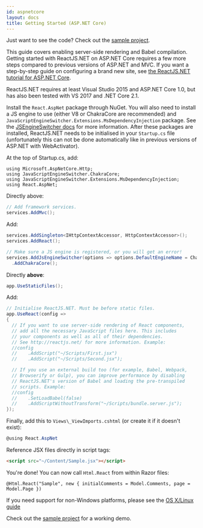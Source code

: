 ```yaml
---
id: aspnetcore
layout: docs
title: Getting Started (ASP.NET Core)
---
```


Just want to see the code? Check out the [sample project](https://github.com/reactjs/React.NET/tree/master/src/React.Sample.Webpack.CoreMvc).

This guide covers enabling server-side rendering and Babel compilation. Getting started with ReactJS.NET on ASP.NET Core requires a few more steps compared to previous versions of ASP.NET and MVC. If you want a step-by-step guide on configuring a brand new site, see [the ReactJS.NET tutorial for ASP.NET Core](/tutorials/aspnetcore.html).

ReactJS.NET requires at least Visual Studio 2015 and ASP.NET Core 1.0, but has also been tested with VS 2017 and .NET Core 2.1.

Install the `React.AspNet` package through NuGet. You will also need to install a JS engine to use (either V8 or ChakraCore are recommended) and `JavaScriptEngineSwitcher.Extensions.MsDependencyInjection` package. See the [JSEngineSwitcher docs](https://github.com/Taritsyn/JavaScriptEngineSwitcher/wiki/Registration-of-JS-engines) for more information. After these packages are installed, ReactJS.NET needs to be initialised in your `Startup.cs` file (unfortunately this can not be done automatically like in previous versions of ASP.NET with WebActivator).

At the top of Startup.cs, add:

```
using Microsoft.AspNetCore.Http;
using JavaScriptEngineSwitcher.ChakraCore;
using JavaScriptEngineSwitcher.Extensions.MsDependencyInjection;
using React.AspNet;
```

Directly above:

```csharp
// Add framework services.
services.AddMvc();
```

Add:

```csharp
services.AddSingleton<IHttpContextAccessor, HttpContextAccessor>();
services.AddReact();

// Make sure a JS engine is registered, or you will get an error!
services.AddJsEngineSwitcher(options => options.DefaultEngineName = ChakraCoreJsEngine.EngineName)
  .AddChakraCore();
```

Directly **above**:

```csharp
app.UseStaticFiles();
```

Add:

```csharp
// Initialise ReactJS.NET. Must be before static files.
app.UseReact(config =>
{
  // If you want to use server-side rendering of React components,
  // add all the necessary JavaScript files here. This includes
  // your components as well as all of their dependencies.
  // See http://reactjs.net/ for more information. Example:
  //config
  //	.AddScript("~/Scripts/First.jsx")
  //	.AddScript("~/Scripts/Second.jsx");

  // If you use an external build too (for example, Babel, Webpack,
  // Browserify or Gulp), you can improve performance by disabling
  // ReactJS.NET's version of Babel and loading the pre-transpiled
  // scripts. Example:
  //config
  //	.SetLoadBabel(false)
  //	.AddScriptWithoutTransform("~/Scripts/bundle.server.js");
});
```

Finally, add this to `Views\_ViewImports.cshtml` (or create it if it doesn't exist):

```csharp
@using React.AspNet
```

Reference JSX files directly in script tags:

```html
<script src="~/Content/Sample.jsx"></script>
```

You're done! You can now call `Html.React` from within Razor files:

```
@Html.React("Sample", new { initialComments = Model.Comments, page = Model.Page })
```

If you need support for non-Windows platforms, please see the [OS X/Linux guide](/getting-started/chakracore.html)

Check out the [sample project](https://github.com/reactjs/React.NET/tree/master/src/React.Sample.Webpack.CoreMvc) for a working demo.
